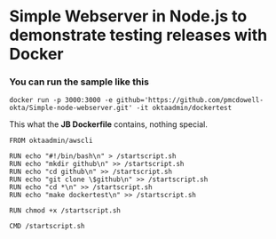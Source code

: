# Simple Webserver in Node.js to demonstrate testing releases with Docker

### You can run the sample like this

`docker run -p 3000:3000 -e github='https://github.com/pmcdowell-okta/Simple-node-webserver.git' -it oktaadmin/dockertest`

This what the **JB Dockerfile** contains, nothing special.

```
FROM oktaadmin/awscli

RUN echo "#!/bin/bash\n" > /startscript.sh
RUN echo "mkdir github\n" >> /startscript.sh
RUN echo "cd github\n" >> /startscript.sh
RUN echo "git clone \$github\n" >> /startscript.sh
RUN echo "cd *\n" >> /startscript.sh
RUN echo "make dockertest\n" >> /startscript.sh

RUN chmod +x /startscript.sh

CMD /startscript.sh

```
